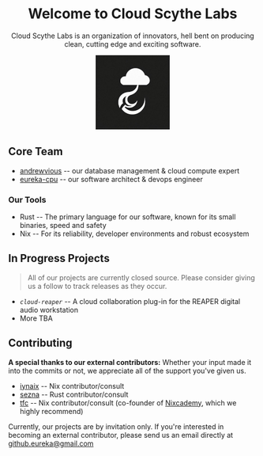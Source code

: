 <h1 align="center">Welcome to Cloud Scythe Labs</h1>
<p align="center">Cloud Scythe Labs is an organization of innovators, hell bent on producing clean, cutting edge and exciting software.</p>
<p align="center"><img src="cloud_reaper.jpeg" alt="cloud-reaper logo" width="150"/></p>

## Core Team
- [andrewvious](github.com/andrewvious) -- our database management & cloud compute expert
- [eureka-cpu](github.com/eureka-cpu) -- our software architect & devops engineer

### Our Tools
- Rust -- The primary language for our software, known for its small binaries, speed and safety
- Nix -- For its reliability, developer environments and robust ecosystem

## In Progress Projects
> All of our projects are currently closed source. Please consider giving us a follow to track releases as they occur.
- _`cloud-reaper`_ -- A cloud collaboration plug-in for the REAPER digital audio workstation
- More TBA

## Contributing
**A special thanks to our external contributors:**
Whether your input made it into the commits or not, we appreciate all of the support you've given us.

- [iynaix](github.com/iynaix) -- Nix contributor/consult
- [sezna](github.com/sezna) -- Rust contributor/consult
- [tfc](github.com/tfc) -- Nix contributor/consult (co-founder of [Nixcademy](https://nixcademy.com/), which we highly recommend)

Currently, our projects are by invitation only. If you're interested in becoming an external contributor, please send us an email directly at github.eureka@gmail.com
